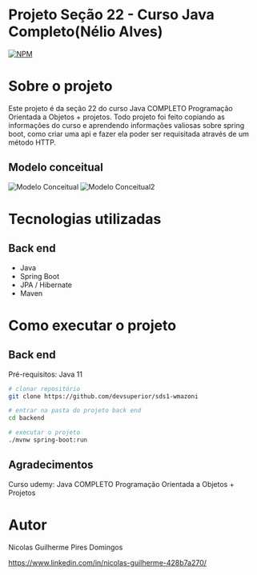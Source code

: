# Projeto Seção 22 - Curso Java Completo(Nélio Alves)
[![NPM](https://img.shields.io/npm/l/react)](https://github.com/nicolasguilherme351/Section-22-Project-Spring-Boot-/blob/main/LICENSE) 

# Sobre o projeto

Este projeto é da seção 22 do curso Java COMPLETO Programação Orientada a Objetos + projetos. Todo projeto foi feito copiando as informações
do curso e aprendendo informações valiosas sobre spring boot, como criar uma api e fazer ela poder ser requisitada através de um método
HTTP.


## Modelo conceitual
![Modelo Conceitual](https://github.com/nicolasguilherme351/assets/blob/main/modeloConceitual1.png)
![Modelo Conceitual2](https://github.com/nicolasguilherme351/assets/blob/main/modeloConceitual2.png)

# Tecnologias utilizadas
## Back end
- Java
- Spring Boot
- JPA / Hibernate
- Maven

# Como executar o projeto

## Back end
Pré-requisitos: Java 11

```bash
# clonar repositório
git clone https://github.com/devsuperior/sds1-wmazoni

# entrar na pasta do projeto back end
cd backend

# executar o projeto
./mvnw spring-boot:run

```
## Agradecimentos
Curso udemy: Java COMPLETO Programação Orientada a Objetos + Projetos

# Autor

Nicolas Guilherme Pires Domingos

https://www.linkedin.com/in/nicolas-guilherme-428b7a270/

